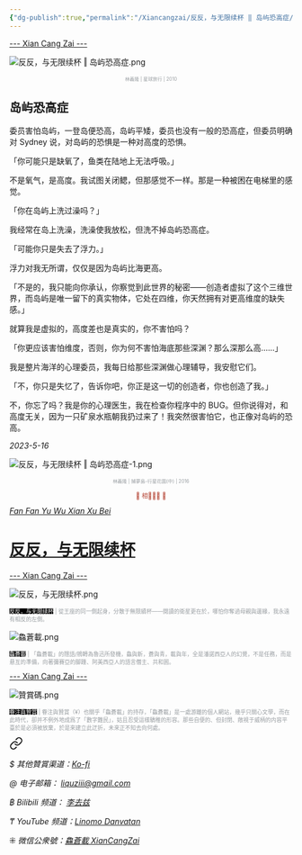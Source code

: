 ```yaml
---
{"dg-publish":true,"permalink":"/Xiancangzai/反反，与无限续杯 ‖ 岛屿恐高症/","tags":["李去兹","良弼","反反与无限续杯","童话"],"created":"2025-01-09T14:42:55.419+08:00"}
---
```





<div class="splitline"><a href="https://www.xiancangzai.com/">--- Xian Cang Zai ---</a></div>

![反反，与无限续杯 ‖ 岛屿恐高症.png](/img/user/%E9%99%84%E4%BB%B6/attachment/%E5%8F%8D%E5%8F%8D%EF%BC%8C%E4%B8%8E%E6%97%A0%E9%99%90%E7%BB%AD%E6%9D%AF%20%E2%80%96%20%E5%B2%9B%E5%B1%BF%E6%81%90%E9%AB%98%E7%97%87.png)

<p style="text-align:center;color:#999ea2;font-size:0.6em;">林義隆 | 星球旅行 | 2010</p>

## 岛屿恐高症

委员害怕岛屿，一登岛便恐高，岛屿平矮，委员也没有一般的恐高症，但委员明确对 Sydney 说，对岛屿的恐惧是一种对高度的恐惧。

「你可能只是缺氧了，鱼类在陆地上无法呼吸。」

不是氧气，是高度。我试图关闭鳃，但那感觉不一样。那是一种被困在电梯里的感觉。

「你在岛屿上洗过澡吗？」

我经常在岛上洗澡，洗澡使我放松，但洗不掉岛屿恐高症。

「可能你只是失去了浮力。」

浮力对我无所谓，仅仅是因为岛屿比海更高。

「不是的，我只能向你承认，你察觉到此世界的秘密——创造者虚拟了这个三维世界，而岛屿是唯一留下的真实物体，它处在四维，你天然拥有对更高维度的缺失感。」

就算我是虚拟的，高度差也是真实的，你不害怕吗？

「你更应该害怕维度，否则，你为何不害怕海底那些深渊？那么深那么高……」

我是整片海洋的心理委员，我每日给那些深渊做心理辅导，我安慰它们。

「不，你只是失忆了，告诉你吧，你正是这一切的创造者，你也创造了我。」

不，你忘了吗？我是你的心理医生，我在检查你程序中的 BUG。但你说得对，和高度无关，因为一只矿泉水瓶朝我扔过来了！我突然很害怕它，也正像对岛屿的恐高。

<cite>2023-5-16</cite>

<div class="spacer"></div>

![反反，与无限续杯 ‖ 岛屿恐高症-1.png](/img/user/%E9%99%84%E4%BB%B6/attachment/%E5%8F%8D%E5%8F%8D%EF%BC%8C%E4%B8%8E%E6%97%A0%E9%99%90%E7%BB%AD%E6%9D%AF%20%E2%80%96%20%E5%B2%9B%E5%B1%BF%E6%81%90%E9%AB%98%E7%97%87-1.png)

<p style="text-align:center;color:#999ea2;font-size:0.6em;">林義隆 | 捕夢島-行星花園(中) | 2016</p>

<div class="spacer"></div>

<p style="text-align:center;color:#B54434;font-size:0.8em;">▮ 相𨳹󾗖􁴆 ▮</p>

<div class="header-container">
    <div class="triangle"></div>
    <div class="collect-media" style="background-image: url('https://www.xiancangzai.com/img/user/%E9%99%84%E4%BB%B6/%E9%99%84%E4%BB%B62024/%E5%8F%8D%E5%8F%8D%EF%BC%8C%E4%B8%8E%E6%97%A0%E9%99%90%E7%BB%AD%E6%9D%AF.png');">
        <a href="https://www.xiancangzai.com/Xiancangzai/%E5%8F%8D%E5%8F%8D%EF%BC%8C%E4%B8%8E%E6%97%A0%E9%99%90%E7%BB%AD%E6%9D%AF/" class="ncard-link"></a>
        <div class="collect-text">
            <a href="https://www.xiancangzai.com/Xiancangzai/%E5%8F%8D%E5%8F%8D%EF%BC%8C%E4%B8%8E%E6%97%A0%E9%99%90%E7%BB%AD%E6%9D%AF/">
                <cite>Fan Fan Yu Wu Xian Xu Bei</cite>
                <h1>反反，与无限续杯</h1>
            </a>
        </div>
    </div>
</div>

<div class="splitline"><a href="https://www.xiancangzai.com/">--- Xian Cang Zai ---</a></div>

![反反，与无限续杯.png](/img/user/%E9%99%84%E4%BB%B6/%E9%99%84%E4%BB%B62024/%E5%8F%8D%E5%8F%8D%EF%BC%8C%E4%B8%8E%E6%97%A0%E9%99%90%E7%BB%AD%E6%9D%AF.png)

<p style="font-size:0.7em; color:#999ea2"><ins style="font-size:1em;background: black;color:white">反反，与无限续杯</ins> | 從王座的同一側起身，分散于無限續杯——閱讀的衛星更在於，哪怕你奪過母親與邊緣，我永遠有相反的左側。</p>

![鱻蒼載.png](/img/user/%E9%99%84%E4%BB%B6/%E9%99%84%E4%BB%B62024/%E9%B1%BB%E8%92%BC%E8%BC%89.png)

<p style="font-size:0.7em; color:#999ea2"><ins style="font-size:1em;background: black;color:white">鱻蒼載</ins> | 「鱻蒼載」的隱語/鴘轉為魯迅所發機，鱻與新，蒼與青，載與年，全是潘諾西亞人的幻覺，不是任務，而是悬亙的準備，向著彌賽亞的腳踵、阿美西亞人的語言僭主、共和囻。</p>

<div class="splitline"><a href="https://www.xiancangzai.com/">--- Xian Cang Zai ---</a></div>

![贊賞碼.png](/img/user/%E9%99%84%E4%BB%B6/%E9%99%84%E4%BB%B62024/%E8%B4%8A%E8%B3%9E%E7%A2%BC.png)

<p style="font-size:0.7em; color:#999ea2"><ins style="font-size:1em;background: black;color:white">眷注與贊賞</ins> | 眷注與贊賞（¥）也關乎「鱻蒼載」的持存，「鱻蒼載」是一處游離的個人網站，幾乎只關心文學，而在此時代，卻并不例外地成爲了「數字難民」，姑且忍受這樣驕稚的形容。那些自便的、但封閉、敞視于威柄的内容平臺於是必須被放棄，於是來建立此迂折，未來正不知去向何處。</p>


<div class="transclusion internal-embed is-loaded"><a class="markdown-embed-link" href="/xiancangzai/link-tree/" aria-label="Open link"><svg xmlns="http://www.w3.org/2000/svg" width="24" height="24" viewBox="0 0 24 24" fill="none" stroke="currentColor" stroke-width="2" stroke-linecap="round" stroke-linejoin="round" class="svg-icon lucide-link"><path d="M10 13a5 5 0 0 0 7.54.54l3-3a5 5 0 0 0-7.07-7.07l-1.72 1.71"></path><path d="M14 11a5 5 0 0 0-7.54-.54l-3 3a5 5 0 0 0 7.07 7.07l1.71-1.71"></path></svg></a><div class="markdown-embed">





<cite>$ 其他贊賞渠道：[Ko-fi](https://ko-fi.com/xiancangzai)</cite>

<cite>@ 电子邮箱： liquziii@gmail.com </cite>

<cite>฿ Bilibili 频道： [李去兹](https://space.bilibili.com/1676863200)</cite>

<cite>₸ YouTube 频道：[Linomo Danvatan](http://www.youtube.com/@LinomoDanvatan) </cite>

<cite>⁜ 微信公衆號：[鱻蒼載 XianCangZai](https://mp.weixin.qq.com/s/yneTMt9zIapGXF9yfuvOkg)</cite>


</div></div>

